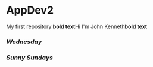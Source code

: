 # AppDev2
My first repository
**bold text**Hi I'm John Kenneth**bold text**
### *Wednesday*
### *Sunny Sundays*
